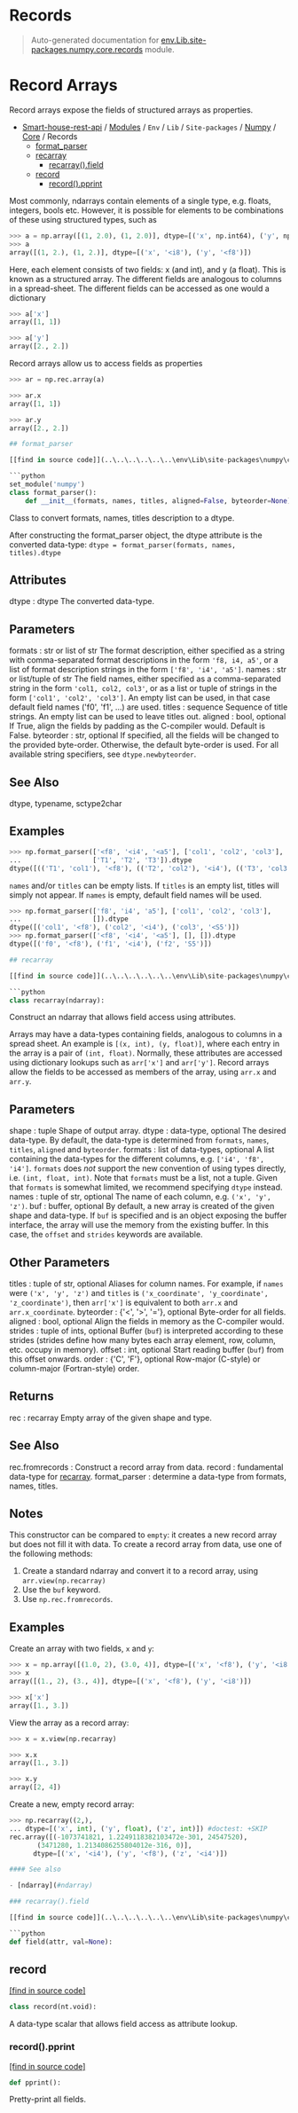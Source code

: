 # Records

> Auto-generated documentation for [env.Lib.site-packages.numpy.core.records](..\..\..\..\..\..\env\Lib\site-packages\numpy\core\records.py) module.

Record Arrays
=============
Record arrays expose the fields of structured arrays as properties.

- [Smart-house-rest-api](..\..\..\..\..\README.md#description) / [Modules](..\..\..\..\..\MODULES.md#smart-house-rest-api-modules) / `Env` / `Lib` / `Site-packages` / [Numpy](..\index.md#numpy) / [Core](index.md#core) / Records
    - [format_parser](#format_parser)
    - [recarray](#recarray)
        - [recarray().field](#recarrayfield)
    - [record](#record)
        - [record().pprint](#recordpprint)

Most commonly, ndarrays contain elements of a single type, e.g. floats,
integers, bools etc.  However, it is possible for elements to be combinations
of these using structured types, such as

```python
>>> a = np.array([(1, 2.0), (1, 2.0)], dtype=[('x', np.int64), ('y', np.float64)])
>>> a
array([(1, 2.), (1, 2.)], dtype=[('x', '<i8'), ('y', '<f8')])
```

Here, each element consists of two fields: x (and int), and y (a float).
This is known as a structured array.  The different fields are analogous
to columns in a spread-sheet.  The different fields can be accessed as
one would a dictionary

```python
>>> a['x']
array([1, 1])
```

```python
>>> a['y']
array([2., 2.])
```

Record arrays allow us to access fields as properties

```python
>>> ar = np.rec.array(a)
```

```python
>>> ar.x
array([1, 1])
```

```python
>>> ar.y
array([2., 2.])

## format_parser

[[find in source code]](..\..\..\..\..\..\env\Lib\site-packages\numpy\core\records.py#L97)

```python
set_module('numpy')
class format_parser():
    def __init__(formats, names, titles, aligned=False, byteorder=None):
```

Class to convert formats, names, titles description to a dtype.

After constructing the format_parser object, the dtype attribute is
the converted data-type:
``dtype = format_parser(formats, names, titles).dtype``

Attributes
----------
dtype : dtype
    The converted data-type.

Parameters
----------
formats : str or list of str
    The format description, either specified as a string with
    comma-separated format descriptions in the form ``'f8, i4, a5'``, or
    a list of format description strings  in the form
    ``['f8', 'i4', 'a5']``.
names : str or list/tuple of str
    The field names, either specified as a comma-separated string in the
    form ``'col1, col2, col3'``, or as a list or tuple of strings in the
    form ``['col1', 'col2', 'col3']``.
    An empty list can be used, in that case default field names
    ('f0', 'f1', ...) are used.
titles : sequence
    Sequence of title strings. An empty list can be used to leave titles
    out.
aligned : bool, optional
    If True, align the fields by padding as the C-compiler would.
    Default is False.
byteorder : str, optional
    If specified, all the fields will be changed to the
    provided byte-order.  Otherwise, the default byte-order is
    used. For all available string specifiers, see `dtype.newbyteorder`.

See Also
--------
dtype, typename, sctype2char

Examples
--------

```python
>>> np.format_parser(['<f8', '<i4', '<a5'], ['col1', 'col2', 'col3'],
...                  ['T1', 'T2', 'T3']).dtype
dtype([(('T1', 'col1'), '<f8'), (('T2', 'col2'), '<i4'), (('T3', 'col3'), 'S5')])
```

`names` and/or `titles` can be empty lists. If `titles` is an empty list,
titles will simply not appear. If `names` is empty, default field names
will be used.

```python
>>> np.format_parser(['f8', 'i4', 'a5'], ['col1', 'col2', 'col3'],
...                  []).dtype
dtype([('col1', '<f8'), ('col2', '<i4'), ('col3', '<S5')])
>>> np.format_parser(['<f8', '<i4', '<a5'], [], []).dtype
dtype([('f0', '<f8'), ('f1', '<i4'), ('f2', 'S5')])

## recarray

[[find in source code]](..\..\..\..\..\..\env\Lib\site-packages\numpy\core\records.py#L318)

```python
class recarray(ndarray):
```

Construct an ndarray that allows field access using attributes.

Arrays may have a data-types containing fields, analogous
to columns in a spread sheet.  An example is ``[(x, int), (y, float)]``,
where each entry in the array is a pair of ``(int, float)``.  Normally,
these attributes are accessed using dictionary lookups such as ``arr['x']``
and ``arr['y']``.  Record arrays allow the fields to be accessed as members
of the array, using ``arr.x`` and ``arr.y``.

Parameters
----------
shape : tuple
    Shape of output array.
dtype : data-type, optional
    The desired data-type.  By default, the data-type is determined
    from `formats`, `names`, `titles`, `aligned` and `byteorder`.
formats : list of data-types, optional
    A list containing the data-types for the different columns, e.g.
    ``['i4', 'f8', 'i4']``.  `formats` does *not* support the new
    convention of using types directly, i.e. ``(int, float, int)``.
    Note that `formats` must be a list, not a tuple.
    Given that `formats` is somewhat limited, we recommend specifying
    `dtype` instead.
names : tuple of str, optional
    The name of each column, e.g. ``('x', 'y', 'z')``.
buf : buffer, optional
    By default, a new array is created of the given shape and data-type.
    If `buf` is specified and is an object exposing the buffer interface,
    the array will use the memory from the existing buffer.  In this case,
    the `offset` and `strides` keywords are available.

Other Parameters
----------------
titles : tuple of str, optional
    Aliases for column names.  For example, if `names` were
    ``('x', 'y', 'z')`` and `titles` is
    ``('x_coordinate', 'y_coordinate', 'z_coordinate')``, then
    ``arr['x']`` is equivalent to both ``arr.x`` and ``arr.x_coordinate``.
byteorder : {'<', '>', '='}, optional
    Byte-order for all fields.
aligned : bool, optional
    Align the fields in memory as the C-compiler would.
strides : tuple of ints, optional
    Buffer (`buf`) is interpreted according to these strides (strides
    define how many bytes each array element, row, column, etc.
    occupy in memory).
offset : int, optional
    Start reading buffer (`buf`) from this offset onwards.
order : {'C', 'F'}, optional
    Row-major (C-style) or column-major (Fortran-style) order.

Returns
-------
rec : recarray
    Empty array of the given shape and type.

See Also
--------
rec.fromrecords : Construct a record array from data.
record : fundamental data-type for [recarray](#recarray).
format_parser : determine a data-type from formats, names, titles.

Notes
-----
This constructor can be compared to ``empty``: it creates a new record
array but does not fill it with data.  To create a record array from data,
use one of the following methods:

1. Create a standard ndarray and convert it to a record array,
   using ``arr.view(np.recarray)``
2. Use the `buf` keyword.
3. Use `np.rec.fromrecords`.

Examples
--------
Create an array with two fields, ``x`` and ``y``:

```python
>>> x = np.array([(1.0, 2), (3.0, 4)], dtype=[('x', '<f8'), ('y', '<i8')])
>>> x
array([(1., 2), (3., 4)], dtype=[('x', '<f8'), ('y', '<i8')])
```

```python
>>> x['x']
array([1., 3.])
```

View the array as a record array:

```python
>>> x = x.view(np.recarray)
```

```python
>>> x.x
array([1., 3.])
```

```python
>>> x.y
array([2, 4])
```

Create a new, empty record array:

```python
>>> np.recarray((2,),
... dtype=[('x', int), ('y', float), ('z', int)]) #doctest: +SKIP
rec.array([(-1073741821, 1.2249118382103472e-301, 24547520),
       (3471280, 1.2134086255804012e-316, 0)],
      dtype=[('x', '<i4'), ('y', '<f8'), ('z', '<i4')])

#### See also

- [ndarray](#ndarray)

### recarray().field

[[find in source code]](..\..\..\..\..\..\env\Lib\site-packages\numpy\core\records.py#L566)

```python
def field(attr, val=None):
```

## record

[[find in source code]](..\..\..\..\..\..\env\Lib\site-packages\numpy\core\records.py#L233)

```python
class record(nt.void):
```

A data-type scalar that allows field access as attribute lookup.

### record().pprint

[[find in source code]](..\..\..\..\..\..\env\Lib\site-packages\numpy\core\records.py#L301)

```python
def pprint():
```

Pretty-print all fields.

